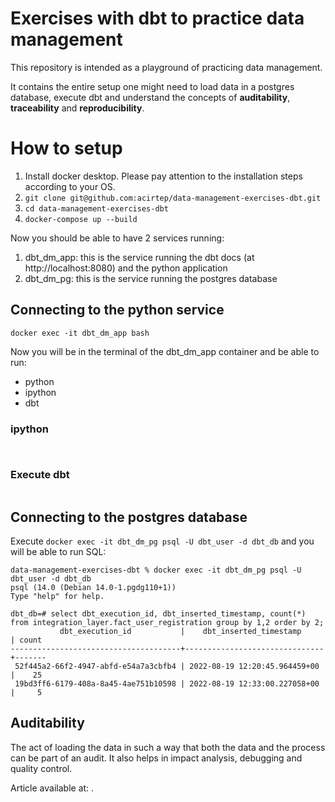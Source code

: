 # Exercises with dbt to practice data management
This repository is intended as a playground of practicing data management.

It contains the entire setup one might need to load data in a postgres database,
execute dbt and understand the concepts of **auditability**, **traceability** and **reproducibility**.

# How to setup

1. Install docker desktop. Please pay attention to the installation steps according to your OS.
2. `git clone git@github.com:acirtep/data-management-exercises-dbt.git`
3. `cd data-management-exercises-dbt`
4. `docker-compose up --build`

Now you should be able to have 2 services running:
1. dbt_dm_app: this is the service running the dbt docs (at http://localhost:8080) and the python application
2. dbt_dm_pg: this is the service running the postgres database

## Connecting to the python service

`docker exec -it dbt_dm_app bash`

Now you will be in the terminal of the dbt_dm_app container and be able to run:
- python
- ipython
- dbt

### ipython

```


```

### Execute dbt
```

```

## Connecting to the postgres database

Execute `docker exec -it dbt_dm_pg psql -U dbt_user -d dbt_db` and you will be able to run SQL:
```
data-management-exercises-dbt % docker exec -it dbt_dm_pg psql -U dbt_user -d dbt_db
psql (14.0 (Debian 14.0-1.pgdg110+1))
Type "help" for help.

dbt_db=# select dbt_execution_id, dbt_inserted_timestamp, count(*) from integration_layer.fact_user_registration group by 1,2 order by 2;
           dbt_execution_id           |    dbt_inserted_timestamp     | count 
--------------------------------------+-------------------------------+-------
 52f445a2-66f2-4947-abfd-e54a7a3cbfb4 | 2022-08-19 12:20:45.964459+00 |    25
 19bd3ff6-6179-408a-8a45-4ae751b10598 | 2022-08-19 12:33:00.227058+00 |     5

```

## Auditability

The act of loading the data in such a way that both the data and the process can be part of an audit.
It also helps in impact analysis, debugging and quality control.

Article available at: .
